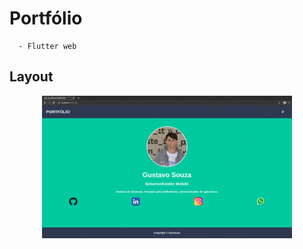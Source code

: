 # Portfólio

```
  - Flutter web
```

## Layout

<p align="center">
  <img width="'450" src="https://github.com/gussouzauni/portfolio-flutter-web/blob/master/assets/images/layout.gif">
</p>
